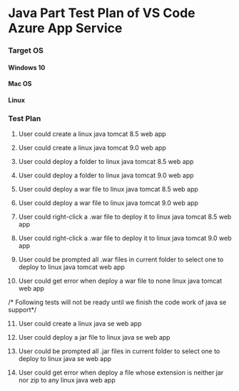 # Java Part Test Plan of VS Code Azure App Service

### Target OS

#### Windows 10

#### Mac OS

#### Linux

### Test Plan

1. User could create a linux java tomcat 8.5 web app

2. User could create a linux java tomcat 9.0 web app

3. User could deploy a folder to linux java tomcat 8.5 web app

4. User could deploy a folder to linux java tomcat 9.0 web app

5. User could deploy a war file to linux java tomcat 8.5 web app

6. User could deploy a war file to linux java tomcat 9.0 web app

7. User could right-click a .war file to deploy it to linux java tomcat 8.5 web app

8. User could right-click a .war file to deploy it to linux java tomcat 9.0 web app

9. User could be prompted all .war files in current folder to select one to deploy to linux java tomcat web app

10. User could get error when deploy a war file to none linux java tomcat web app

/* Following tests will not be ready until we finish the code work of java se support*/

11. User could create a linux java se web app

12. User could deploy a jar file to linux java se web app

13. User could be prompted all .jar files in current folder to select one to deploy to linux java se web app

14. User could get error when deploy a file whose extension is neither jar nor zip to any linux java web app

